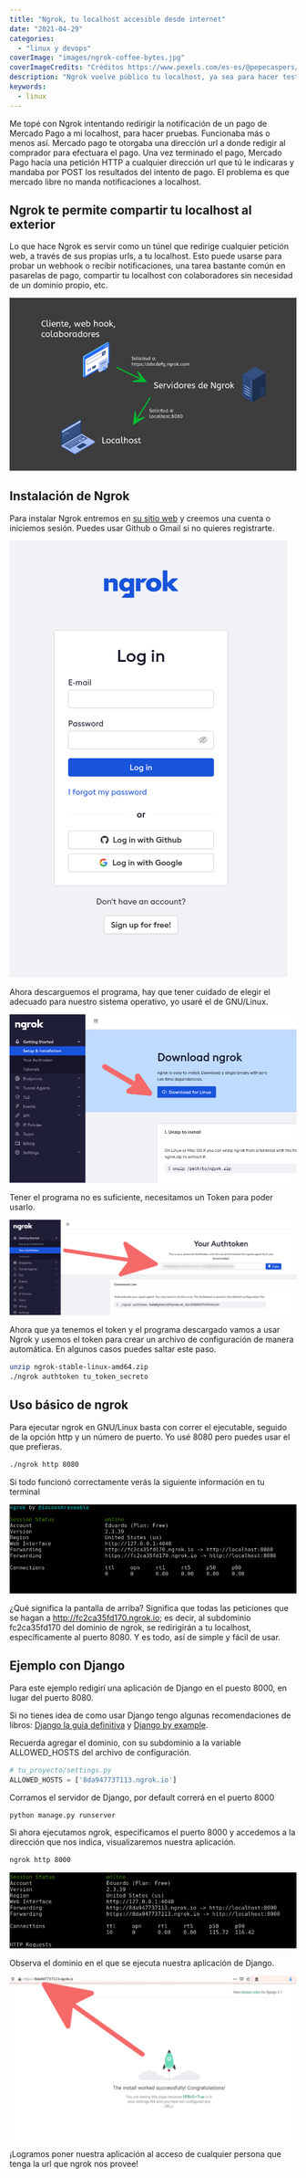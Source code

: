 ```yaml
---
title: "Ngrok, tu localhost accesible desde internet"
date: "2021-04-29"
categories: 
  - "linux y devops"
coverImage: "images/ngrok-coffee-bytes.jpg"
coverImageCredits: "Créditos https://www.pexels.com/es-es/@pepecaspers/"
description: "Ngrok vuelve público tu localhost, ya sea para hacer testeo de respuestas a tus endpoints o mostrarle avances a tus clientes."
keywords:
  - linux
---
```


Me topé con Ngrok intentando redirigir la notificación de un pago de Mercado Pago a mi localhost, para hacer pruebas. Funcionaba más o menos así. Mercado pago te otorgaba una dirección url a donde redigir al comprador para efectuara el pago. Una vez terminado el pago, Mercado Pago hacía una petición HTTP a cualquier dirección url que tú le indicaras y mandaba por POST los resultados del intento de pago. El problema es que mercado libre no manda notificaciones a localhost.

## Ngrok te permite compartir tu localhost al exterior

Lo que hace Ngrok es servir como un túnel que redirige cualquier petición web, a través de sus propias urls, a tu localhost. Esto puede usarse para probar un webhook o recibir notificaciones, una tarea bastante común en pasarelas de pago, compartir tu localhost con colaboradores sin necesidad de un dominio propio, etc.

![Esquema del funcionamiento de ngrok](images/EsquemaNgrok.png)

## Instalación de Ngrok

Para instalar Ngrok entremos en [su sitio web](https://ngrok.com/) y creemos una cuenta o iniciemos sesión. Puedes usar Github o Gmail si no quieres registrarte.

![Pantalla de loggeo de la página web de Ngrok](images/LoginNgrok.png)

Ahora descarguemos el programa, hay que tener cuidado de elegir el adecuado para nuestro sistema operativo, yo usaré el de GNU/Linux.

![Enlace de descarga de la página web de Ngrok](images/DownloadNgrok.png)

Tener el programa no es suficiente, necesitamos un Token para poder usarlo.

![Token de acceso de la página web de Ngrok](images/TokenNgrok.png)

Ahora que ya tenemos el token y el programa descargado vamos a usar Ngrok y usemos el token para crear un archivo de configuración de manera automática. En algunos casos puedes saltar este paso.

```bash
unzip ngrok-stable-linux-amd64.zip
./ngrok authtoken tu_token_secreto
```

## Uso básico de ngrok

Para ejecutar ngrok en GNU/Linux basta con correr el ejecutable, seguido de la opción http y un número de puerto. Yo usé 8080 pero puedes usar el que prefieras.

```bash
./ngrok http 8080
```

Si todo funcionó correctamente verás la siguiente información en tu terminal

![Información de Ngrok en la terminal](images/NgrokTerminal.png)

¿Qué significa la pantalla de arriba? Significa que todas las peticiones que se hagan a http://fc2ca35fd170.ngrok.io; es decir, al subdominio fc2ca35fd170 del dominio de ngrok, se redirigirán a tu localhost, específicamente al puerto 8080. Y es todo, así de simple y fácil de usar.

## Ejemplo con Django

Para este ejemplo redigirí una aplicación de Django en el puesto 8000, en lugar del puerto 8080.

Si no tienes idea de como usar Django tengo algunas recomendaciones de libros: [Django la guia definitiva](https://coffeebytes.dev/la-guia-definitiva-de-django/) y [Django by example](https://coffeebytes.dev/aprender-django-con-django-by-example-mi-resena/).

Recuerda agregar el dominio, con su subdominio a la variable ALLOWED\_HOSTS del archivo de configuración.

```python
# tu_proyecto/settings.py
ALLOWED_HOSTS = ['8da947737113.ngrok.io']
```

Corramos el servidor de Django, por default correrá en el puerto 8000

```bash
python manage.py runserver
```

Si ahora ejecutamos ngrok, especificamos el puerto 8000 y accedemos a la dirección que nos indica, visualizaremos nuestra aplicación.

```bash
ngrok http 8000
```

![Información de la información de Ngrok para el ejemplo de Django](images/NgrokEjemploDjango.png)

Observa el dominio en el que se ejecuta nuestra aplicación de Django.

![Aplicación de Django corriendo en el dominio de Ngrok](images/NgrokTunnel-1.png)

¡Logramos poner nuestra aplicación al acceso de cualquier persona que tenga la url que ngrok nos provee!
